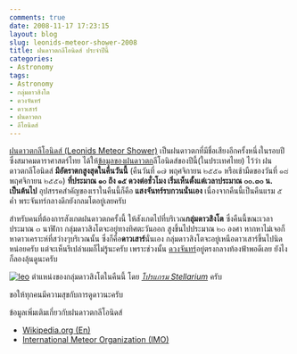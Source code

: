 ```yaml
---
comments: true
date: 2008-11-17 17:23:15
layout: blog
slug: leonids-meteor-shower-2008
title: ฝนดาวตกลีโอนิดส์ ประจำปีนี้
categories:
- Astronomy
tags:
- Astronomy
- กลุ่มดาวสิงโต
- ดวงจันทร์
- ดาวเสาร์
- ฝนดาวตก
- ลีโอนิดส์
---
```


[ฝนดาวตกลีโอนิดส์ (Leonids Meteor Shower)](http://en.wikipedia.org/wiki/Leonids) เป็นฝนดาวตกที่มีชื่อเสียงอีกครั้งหนึ่งในรอบปี ซึ่งสมาคมดาราศาสตร์ไทย ได้ให้[ข้อมูลของฝนดาวตก](http://thaiastro.nectec.or.th/skyevnt/meteors/2008meteors.html)ลีโอนิดส์ของปีนี้(ในประเทศไทย) ไว้ว่า ฝนดาวตกลีโอนิดส์ **มีอัตราตกสูงสุดในคืนวันนี้** (คืนวันที่ ๑๗ พฤศจิกายน ๒๕๕๑ หรือเช้ามืดของวันที่ ๑๘ พฤศจิกายน ๒๕๕๑) **ที่ประมาณ ๑๐ ถึง ๑๕ ดวงต่อชั่วโมง เริ่มเห็นตั้งแต่เวลาประมาณ ๐๐.๓๐ น. เป็นต้นไป** อุปสรรคสำคัญของเราในคืนนี้ก็คือ **แสงจันทร์รบกวนนั่นเอง** เนื่องจากคืนนี้เป็นคืนแรม ๕ ค่ำ พระจันทร์กลางดึกยังกลมโตอยู่เลยครับ

สำหรับคนที่ต้องการสังเกตฝนดาวตกครั้งนี้ ให้สังเกตไปที่บริเวณ**กลุ่มดาวสิงโต** ซึ่งคืนนี้ขณะเวลาประมาณ ๓ นาฬิกา กลุ่มดาวสิงโตจะอยู่ทางทิศตะวันออก สูงขึ้นไปประมาณ ๒๐ องศา หากหาไม่เจอก็หาดาวเคราะห์ที่สว่างๆบริเวณนั้น ซึ่งก็คือ**ดาวเสาร์**นั่นเอง กลุ่มดาวสิงโตจะอยู่เหนือดาวเสาร์ขึ้นไปนิดหน่อยครับ แต่จะเห็นรึเปล่าผมก็ไม่รู้นะครับ เพราะช่วงนั้น [ดวงจันทร์](http://www.armno.in.th/content/ดวงจันทร์)อยู่ตรงกลางท้องฟ้าพอดีเลย ยังไงก็ลองลุ้นดูนะครับ

[![leo](http://www.armno.in.th/wp-content/uploads/2008/11/leo-thumb.png)](http://www.armno.in.th/wp-content/uploads/2008/11/leo.png)
ตำแหน่งของกลุ่มดาวสิงโตในคืนนี้ โดย _[โปรแกรม Stellarium](http://www.armno.in.th/content/stellarium)_ ครับ

ขอให้ทุกคนมีความสุขกับการดูดาวนะครับ

ข้อมูลเพิ่มเติมเกี่ยวกับฝนดาวตกลีโอนิดส์

* [Wikipedia.org (En)](http://en.wikipedia.org/wiki/Leonids)
* [International Meteor Organization (IMO)](http://www.imo.net/news/leonids2008?PHPSESSID=33ff308a9194cf0abdeb0d4348273256)